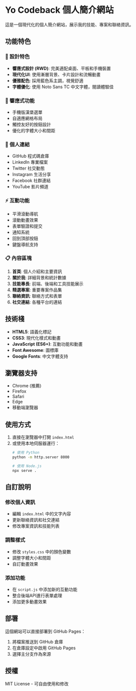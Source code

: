 # Yo Codeback 個人簡介網站

這是一個現代化的個人簡介網站，展示我的技能、專案和聯絡資訊。

## 功能特色

### 🎨 設計特色
- **響應式設計 (RWD)**: 完美適配桌面、平板和手機裝置
- **現代化UI**: 使用漸層背景、卡片設計和流暢動畫
- **優雅配色**: 採用藍色系主調，視覺舒適
- **字體優化**: 使用 Noto Sans TC 中文字體，閱讀體驗佳

### 📱 響應式功能
- 手機版漢堡選單
- 自適應網格布局
- 觸控友好的按鈕設計
- 優化的字體大小和間距

### 🔗 個人連結
- GitHub 程式碼倉庫
- LinkedIn 專業檔案
- Twitter 社交動態
- Instagram 生活分享
- Facebook 社群連結
- YouTube 影片頻道

### ⚡ 互動功能
- 平滑滾動導航
- 滾動動畫效果
- 表單驗證和提交
- 通知系統
- 回到頂部按鈕
- 鍵盤導航支持

### 📋 內容區塊
1. **首頁**: 個人介紹和主要資訊
2. **關於我**: 詳細背景和統計數據
3. **技能專長**: 前端、後端和工具技能展示
4. **精選專案**: 重要專案作品集
5. **聯絡資訊**: 聯絡方式和表單
6. **社交連結**: 各種平台的連結

## 技術棧

- **HTML5**: 語義化標記
- **CSS3**: 現代化樣式和動畫
- **JavaScript (ES6+)**: 互動功能和動畫
- **Font Awesome**: 圖標庫
- **Google Fonts**: 中文字體支持

## 瀏覽器支持

- Chrome (推薦)
- Firefox
- Safari
- Edge
- 移動端瀏覽器

## 使用方式

1. 直接在瀏覽器中打開 `index.html`
2. 或使用本地伺服器運行：
   ```bash
   # 使用 Python
   python -m http.server 8000
   
   # 使用 Node.js
   npx serve .
   ```

## 自訂說明

### 修改個人資訊
- 編輯 `index.html` 中的文字內容
- 更新聯絡資訊和社交連結
- 修改專案資訊和技能列表

### 調整樣式
- 修改 `styles.css` 中的顏色變數
- 調整字體大小和間距
- 自訂動畫效果

### 添加功能
- 在 `script.js` 中添加新的互動功能
- 整合後端API進行表單處理
- 添加更多動畫效果

## 部署

這個網站可以直接部署到 GitHub Pages：
1. 將檔案推送到 GitHub 倉庫
2. 在倉庫設定中啟用 GitHub Pages
3. 選擇主分支作為來源

## 授權

MIT License - 可自由使用和修改